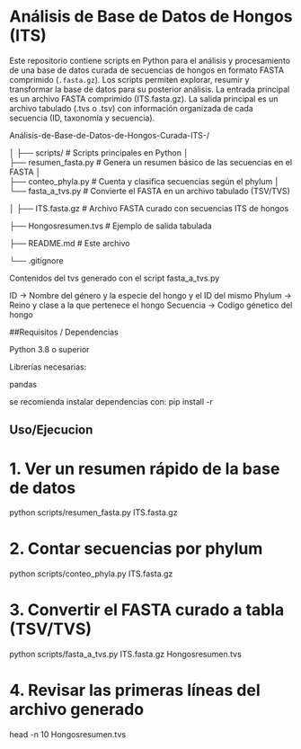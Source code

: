 # Análisis de Base de Datos de Hongos (ITS)

Este repositorio contiene scripts en Python para el análisis y procesamiento de una base de datos curada de secuencias de hongos en formato FASTA comprimido (`.fasta.gz`). Los scripts permiten explorar, resumir y transformar la base de datos para su posterior análisis.
La entrada principal es un archivo FASTA comprimido (ITS.fasta.gz).
La salida principal es un archivo tabulado (.tvs o .tsv) con información organizada de cada secuencia (ID, taxonomía y secuencia).


Análisis-de-Base-de-Datos-de-Hongos-Curada-ITS-/

│
├── scripts/                  # Scripts principales en Python
│  
├── resumen_fasta.py      # Genera un resumen básico de las secuencias en el FASTA
│   
├── conteo_phyla.py       # Cuenta y clasifica secuencias según el phylum
│   
└── fasta_a_tvs.py        # Convierte el FASTA en un archivo tabulado (TSV/TVS)

│
├── ITS.fasta.gz              # Archivo FASTA curado con secuencias ITS de hongos

├── Hongosresumen.tvs         # Ejemplo de salida tabulada

├── README.md                 # Este archivo

└── .gitignore

Contenidos del tvs generado con el script fasta_a_tvs.py 

ID -> Nombre del género y la especie del hongo y el ID del mismo 
Phylum -> Reino y clase a la que pertenece el hongo 
Secuencia -> Codigo génetico del hongo


##Requisitos / Dependencias

Python 3.8 o superior

Librerías necesarias:

pandas

se recomienda instalar dependencias con: 
pip install -r 

## Uso/Ejecucion 

# 1. Ver un resumen rápido de la base de datos
python scripts/resumen_fasta.py ITS.fasta.gz

# 2. Contar secuencias por phylum
python scripts/conteo_phyla.py ITS.fasta.gz

# 3. Convertir el FASTA curado a tabla (TSV/TVS)
python scripts/fasta_a_tvs.py ITS.fasta.gz Hongosresumen.tvs

# 4. Revisar las primeras líneas del archivo generado
head -n 10 Hongosresumen.tvs

